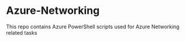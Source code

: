 # Azure-Networking
This repo contains Azure PowerShell scripts used for Azure Networking related tasks
